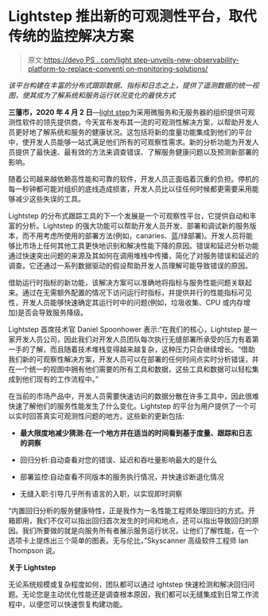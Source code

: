 # Lightstep 推出新的可观测性平台，取代传统的监控解决方案

> 原文:[https://devo PS . com/light step-unveils-new-observability-platform-to-replace-conventi on-monitoring-solutions/](https://devops.com/lightstep-unveils-new-observability-platform-to-replace-conventional-monitoring-solutions/)

*该平台构建在丰富的分布式跟踪数据、指标和日志之上，提供了遥测数据的统一视图，使其成为了解系统和服务运行状况变化的最快方式*

**三藩市，2020 年 4 月 2 日**—[light step](http://www.lightstep.com)为采用微服务和无服务器的组织提供可观测性软件的领先提供商，今天宣布发布其一流的可观测性解决方案，以帮助开发人员更好地了解系统和服务的健康状况。这包括将新的度量功能集成到他们的平台中，使开发人员能够一站式满足他们所有的可观察性需求。新的分析功能为开发人员提供了最快速、最有效的方法来调查错误、了解服务健康问题以及预测新部署的影响。

随着公司越来越依赖高性能和可靠的软件，开发人员正面临着沉重的负担。停机的每一秒钟都可能对组织的底线造成损害，开发人员比以往任何时候都更需要采用能够减少这些失误的工具。

Lightstep 的分布式跟踪工具的下一个发展是一个可观察性平台，它提供自动和丰富的分析。Lightstep 的强大功能可以帮助开发人员开发、部署和调试新的服务版本，而不用考虑所使用的部署方法(例如，canaries、蓝/绿部署)。开发人员将能够比市场上任何其他工具更快地识别和解决性能下降的原因。错误和延迟分析功能通过快速突出问题的来源及其如何在调用堆栈中传播，简化了对服务错误和延迟的调查。它还通过一系列数据驱动的假设帮助开发人员理解可能导致错误的原因。

借助运行时指标的新功能，该解决方案可以准确地将指标与服务性能问题关联起来。通过在无需额外配置的情况下访问运行时指标，并提供并行的性能指标可见性，开发人员能够快速确定其运行时中的问题(例如，垃圾收集、CPU 或内存增加)是否会导致服务降级。

Lightstep 首席技术官 Daniel Spoonhower 表示:“在我们的核心，Lightstep 是一家开发人员公司，因此我们对开发人员团队每次执行无缝部署所承受的压力有着第一手的了解，而且随着技术堆栈变得越来越复杂，这种压力只会继续增长。“借助我们新的可观察性解决方案，开发人员可以在部署的任何时间点实时分析错误，并在一个统一的视图中拥有他们需要的所有工具和数据，这些工具和数据可以轻松集成到他们现有的工作流程中。”

在当前的市场产品中，开发人员需要快速访问的数据分散在许多工具中，因此很难快速了解他们的服务性能发生了什么变化。Lightstep 的平台为用户提供了一个可以实时回答真实可观测性问题的地方。这些新的更新包括:

*   **最大限度地减少猜测:在一个地方并在适当的时间看到基于度量、跟踪和日志的洞察**

*   回归分析:自动查看对您的错误、延迟和吞吐量影响最大的是什么

*   部署监控:自动查看不同版本的服务执行情况，并快速诊断退化情况

*   无缝入职:引导几乎所有语言的入职，以实现即时洞察

“内置回归分析的服务健康特性，正是我作为一名性能工程师处理回归的方式。开箱即用，我们不仅可以指出回归首次发生的时间和地点，还可以指出导致回归的原因。我们所要做的就是向服务所有者展示服务运行状况，让他们了解性能，在一个选项卡上提炼出三个简单的图表。无与伦比，”Skyscanner 高级软件工程师 Ian Thompson 说。

**关于 Lightstep**

无论系统规模或复杂程度如何，团队都可以通过 ightstep 快速检测和解决回归问题。无论您是主动优化性能还是调查根本原因，我们都可以无缝集成到日常工作流程中，以便您可以快速恢复构建功能。
